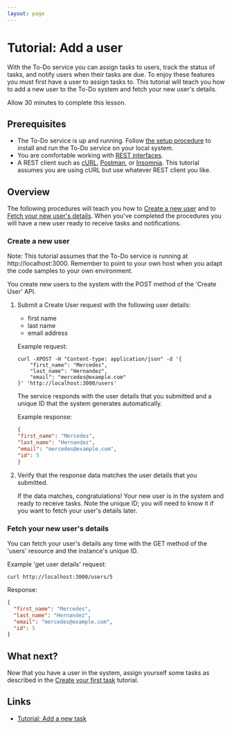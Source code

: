 ```yaml
---
layout: page
---
```


# Tutorial: Add a user

With the To-Do service you can assign tasks to users, track the status of tasks, and notify users when their tasks are due. To enjoy these features you must first have a user to assign tasks to. This tutorial will teach you how to add a new user to the To-Do system and fetch your new user's details.

Allow 30 minutes to complete this lesson.

## Prerequisites

* The To-Do service is up and running. Follow [the setup procedure](../before-you-start-a-tutorial.md) to install and run the To-Do service on your local system.
* You are comfortable working with [REST interfaces](https://restfulapi.net).
* A REST client such as [cURL](https://curl.se), [Postman](https://www.postman.com), or [Insomnia](https://insomnia.rest). This tutorial assumes you are using cURL but use whatever REST client you like.

## Overview

The following procedures will teach you how to [Create a new user](#create-a-new-user) and to [Fetch your new user's details](#fetch-your-new-users-details). When you've completed the procedures you will have a new user ready to receive tasks and notifications.

### Create a new user

Note: This tutorial assumes that the To-Do service is running at http://localhost:3000. Remember to point to your own host when you adapt the code samples to your own environment.

You create new users to the system with the POST method of the 'Create User' API.

1. Submit a Create User request with the following user details:

    * first name
    * last name
    * email address

    Example request:

    ```shell
    curl -XPOST -H "Content-type: application/json" -d '{
        "first_name": "Mercedes",
        "last_name": "Hernandez",
        "email": "mercedes@example.com"
    }' 'http://localhost:3000/users'
    ```

    The service responds with the user details that you submitted and a unique ID that the system generates automatically.

    Example response:

    ```json
    {
    "first_name": "Mercedes",
    "last_name": "Hernandez",
    "email": "mercedes@example.com",
    "id": 5
    }
    ```

1. Verify that the response data matches the user details that you submitted.

    If the data matches, congratulations! Your new user is in the system and ready to receive tasks. Note the unique ID; you will need to know it if you want to fetch your user's details later.

### Fetch your new user's details

You can fetch your user's details any time with the GET method of the 'users' resource and the instance's unique ID.

Example 'get user details' request:

```shell
curl http://localhost:3000/users/5
```

Response:

```json
{
  "first_name": "Mercedes",
  "last_name": "Hernandez",
  "email": "mercedes@example.com",
  "id": 5
}
```

## What next?

Now that you have a user in the system, assign yourself some tasks as described in the [Create your first task](create_first_task_CT.md) tutorial.

## Links

* [Tutorial: Add a new task](add-a-new-task.md)
